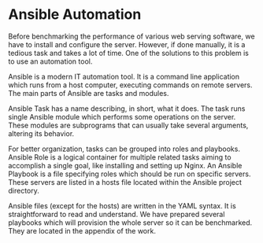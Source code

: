 # Ansible Automation

Before benchmarking the performance of various web serving software, we have to install and configure the server. However, if done manually, it is a tedious task and takes a lot of time. One of the solutions to this problem is to use an automation tool. 

Ansible is a modern IT automation tool. It is a command line application which runs from a host computer, executing commands on remote servers. The main parts of Ansible are tasks and modules. 

Ansible Task has a name describing, in short, what it does. The task runs single Ansible module which performs some operations on the server. These modules are subprograms that can usually take several arguments, altering its behavior. 

For better organization, tasks can be grouped into roles and playbooks. Ansible Role is a logical container for multiple related tasks aiming to accomplish a single goal, like installing and setting up Nginx. An Ansible Playbook is a file specifying roles which should be run on specific servers. These servers are listed in a hosts file located within the Ansible project directory. 

Ansible files (except for the hosts) are written in the YAML syntax. It is straightforward to read and understand. We have prepared several playbooks which will provision the whole server so it can be benchmarked. They are located in the appendix of the work.